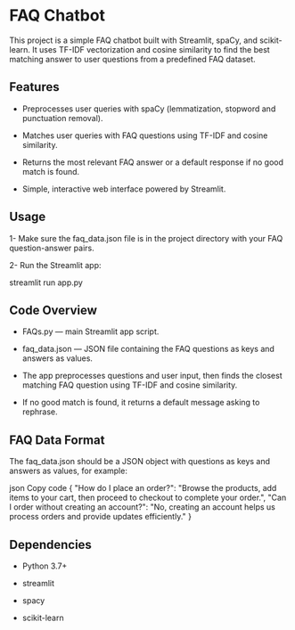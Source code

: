 # FAQ Chatbot
This project is a simple FAQ chatbot built with Streamlit, spaCy, and scikit-learn. It uses TF-IDF vectorization and cosine similarity to find the best matching answer to user questions from a predefined FAQ dataset.

## Features
* Preprocesses user queries with spaCy (lemmatization, stopword and punctuation removal).

* Matches user queries with FAQ questions using TF-IDF and cosine similarity.

* Returns the most relevant FAQ answer or a default response if no good match is found.

* Simple, interactive web interface powered by Streamlit.


## Usage
1- Make sure the faq_data.json file is in the project directory with your FAQ question-answer pairs.

2- Run the Streamlit app:

streamlit run app.py

## Code Overview
* FAQs.py — main Streamlit app script.

* faq_data.json — JSON file containing the FAQ questions as keys and answers as values.

* The app preprocesses questions and user input, then finds the closest matching FAQ question using TF-IDF and cosine similarity.

* If no good match is found, it returns a default message asking to rephrase.

## FAQ Data Format
The faq_data.json should be a JSON object with questions as keys and answers as values, for example:

json
Copy code
{
  "How do I place an order?": "Browse the products, add items to your cart, then proceed to checkout to complete your order.",
  "Can I order without creating an account?": "No, creating an account helps us process orders and provide updates efficiently."
}
## Dependencies
* Python 3.7+

* streamlit

* spacy

* scikit-learn